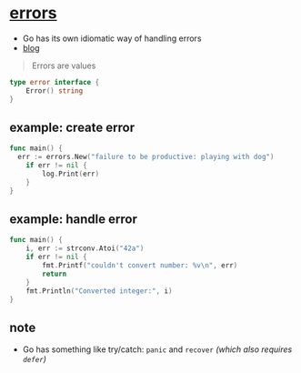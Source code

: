 # [errors](https://tour.golang.org/methods/19)
* Go has its own idiomatic way of handling errors
* [blog](https://blog.golang.org/error-handling-and-go)

> Errors are values

```go
type error interface {
    Error() string
}
```

## example: create error

```go
func main() {
  err := errors.New("failure to be productive: playing with dog")
	if err != nil {
		log.Print(err)
	}
}
```

## example: handle error

```go
func main() {
	i, err := strconv.Atoi("42a")
	if err != nil {
		fmt.Printf("couldn't convert number: %v\n", err)
		return
	}
	fmt.Println("Converted integer:", i)
}
```

## note
* Go has something like try/catch: `panic` and `recover` *(which also requires `defer`)*

